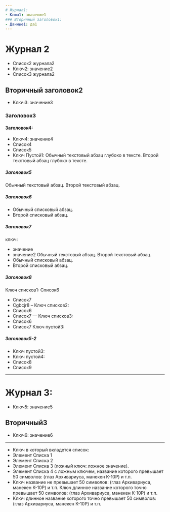 ```yaml
---
# Журнал1:
- Ключ1: значение1
### Вторичный заголовок1:
- Данные1: да1
---
```

# Журнал 2
- Список2 журнала2
- Ключ2: значение2
- Список3 журнала2
## Вторичный заголовок2
- Ключ3: значение3
### Заголовок3
#### Заголовок4:
- Ключ4: значение4
- Список4
- Список5
- Ключ Пустой1:
Обычный текстовый абзац глубоко в тексте.
Второй текстовый абзац глубоко в тексте.
##### Заголовок5
Обычный текстовый абзац.
Второй текстовый абзац.
##### Заголовок6
- Обычный списковый абзац.
- Второй списковый абзац.
##### Заголовок7
ключ:
- значение
- значение2
Обычный текстовый абзац.
Второй текстовый абзац.
- Обычный списковый абзац.
- Второй списковый абзац.
##### Заголовок8
Ключ списков1:
Список6
- Список7
- Cgbcjr8
– Ключ списков2:
- Список6
- Список7
— Ключ списков3:
- Список6
- Список7
Ключ пустой3:
##### Заголовок5-2
- Ключ пустой3:
- Ключ пустой4:
- Список8
- Список9
---
# Журнал 3:
- Ключ5: значение5
## Вторичный3
- Ключ6: значение6
---

- Ключ в который вкладется список:
- Элемент Списка 1
- Элемент Списка 2
- Элемент Списка 3 (ложный ключ: ложное значение).
- Элемент Списка 4 с ложным ключем, название которого превышает 50 символов: (глаз Архивариуса, манекен К-10Р) и т.п.
- Ключ название не превышает 50 символов: (глаз Архивариуса, манекен К-10Р) и т.п.
Ключ длинное название которого точно превышает 50 символов: (глаз Архивариуса, манекен К-10Р) и т.п.
- Ключ длинное название которого точно превышает 50 символов: (глаз Архивариуса, манекен К-10Р) и т.п.